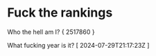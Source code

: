 # Fuck the rankings

Who the hell am I?
{ 2517860 }

What fucking year is it?
[ 2024-07-29T21:17:23Z ]
